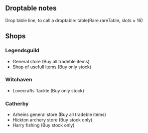 ## Droptable notes
Drop table line, to call a droptable:
table(Rare.rareTable, slots = 16)

## Shops
### Legendsguild
- General store (Buy all tradeble items)
- Shop of usefull items (Buy only stock)

### Witchaven
- Lovecrafts Tackle (Buy only stock)

### Catherby
- Arheins general store (Buy all tradeble items)
- Hickton archery store (Buy stock only)
- Harry fishing (Buy stock only)